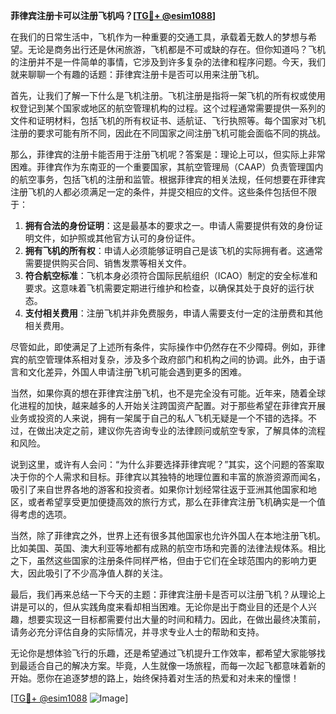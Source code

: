 **菲律宾注册卡可以注册飞机吗？[[TG💪+ @esim1088](https://t.me/s/esim1088)]**

在我们的日常生活中，飞机作为一种重要的交通工具，承载着无数人的梦想与希望。无论是商务出行还是休闲旅游，飞机都是不可或缺的存在。但你知道吗？飞机的注册并不是一件简单的事情，它涉及到许多复杂的法律和程序问题。今天，我们就来聊聊一个有趣的话题：菲律宾注册卡是否可以用来注册飞机。

首先，让我们了解一下什么是飞机注册。飞机注册是指将一架飞机的所有权或使用权登记到某个国家或地区的航空管理机构的过程。这个过程通常需要提供一系列的文件和证明材料，包括飞机的所有权证书、适航证、飞行执照等。每个国家对飞机注册的要求可能有所不同，因此在不同国家之间注册飞机可能会面临不同的挑战。

那么，菲律宾的注册卡能否用于注册飞机呢？答案是：理论上可以，但实际上非常困难。菲律宾作为东南亚的一个重要国家，其航空管理局（CAAP）负责管理国内的航空事务，包括飞机的注册和监管。根据菲律宾的相关法规，任何想要在菲律宾注册飞机的人都必须满足一定的条件，并提交相应的文件。这些条件包括但不限于：

1. **拥有合法的身份证明**：这是最基本的要求之一。申请人需要提供有效的身份证明文件，如护照或其他官方认可的身份证件。
2. **拥有飞机的所有权**：申请人必须能够证明自己是该飞机的实际拥有者。这通常需要提供购买合同、销售发票等相关文件。
3. **符合航空标准**：飞机本身必须符合国际民航组织（ICAO）制定的安全标准和要求。这意味着飞机需要定期进行维护和检查，以确保其处于良好的运行状态。
4. **支付相关费用**：注册飞机并非免费服务，申请人需要支付一定的注册费和其他相关费用。

尽管如此，即使满足了上述所有条件，实际操作中仍然存在不少障碍。例如，菲律宾的航空管理体系相对复杂，涉及多个政府部门和机构之间的协调。此外，由于语言和文化差异，外国人申请注册飞机可能会遇到更多的困难。

当然，如果你真的想在菲律宾注册飞机，也不是完全没有可能。近年来，随着全球化进程的加快，越来越多的人开始关注跨国资产配置。对于那些希望在菲律宾开展业务或投资的人来说，拥有一架属于自己的私人飞机无疑是一个不错的选择。不过，在做出决定之前，建议你先咨询专业的法律顾问或航空专家，了解具体的流程和风险。

说到这里，或许有人会问：“为什么非要选择菲律宾呢？”其实，这个问题的答案取决于你的个人需求和目标。菲律宾以其独特的地理位置和丰富的旅游资源而闻名，吸引了来自世界各地的游客和投资者。如果你计划经常往返于亚洲其他国家和地区，或者希望享受更加便捷高效的旅行方式，那么在菲律宾注册飞机确实是一个值得考虑的选项。

当然，除了菲律宾之外，世界上还有很多其他国家也允许外国人在本地注册飞机。比如美国、英国、澳大利亚等地都有成熟的航空市场和完善的法律法规体系。相比之下，虽然这些国家的注册条件同样严格，但由于它们在全球范围内的影响力更大，因此吸引了不少高净值人群的关注。

最后，我们再来总结一下今天的主题：菲律宾注册卡是否可以注册飞机？从理论上讲是可以的，但从实践角度来看却相当困难。无论你是出于商业目的还是个人兴趣，想要实现这一目标都需要付出大量的时间和精力。因此，在做出最终决策前，请务必充分评估自身的实际情况，并寻求专业人士的帮助和支持。

无论你是想体验飞行的乐趣，还是希望通过飞机提升工作效率，都希望大家能够找到最适合自己的解决方案。毕竟，人生就像一场旅程，而每一次起飞都意味着新的开始。愿你在追逐梦想的路上，始终保持着对生活的热爱和对未来的憧憬！

[[TG💪+ @esim1088](https://t.me/s/esim1088) ![Image](https://i.postimg.cc/4NQfJmqS/Snipaste-2025-05-13-00-14-12.png)]